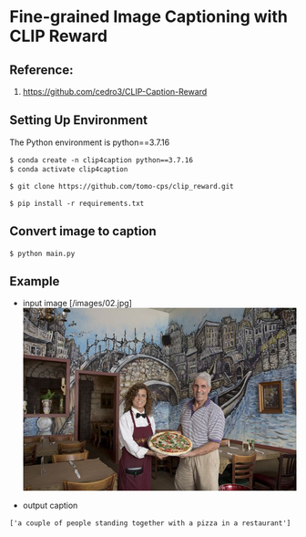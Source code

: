 # Fine-grained Image Captioning with CLIP Reward

## Reference:
1. <https://github.com/cedro3/CLIP-Caption-Reward>

## Setting Up Environment
The Python environment is python==3.7.16
```
$ conda create -n clip4caption python==3.7.16
$ conda activate clip4caption
```
```
$ git clone https://github.com/tomo-cps/clip_reward.git
```
```
$ pip install -r requirements.txt
```

## Convert image to caption
```                                                   
$ python main.py
```

## Example
- input image [/images/02.jpg]
![02.jpg](/images/02.jpg) 

- output caption
```
['a couple of people standing together with a pizza in a restaurant']
```
